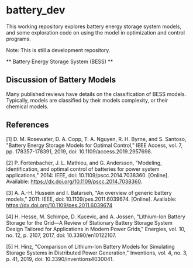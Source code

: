 # battery_dev #
This working repository explores battery energy storage system models, and some exploration code on using the model in optimization and control programs.

Note: This is still a development repository.

** Battery Energy Storage System (BESS) **

## Discussion of Battery Models ##
Many published reviews have details on the classification of BESS models. Typically, models are classified by their models complexity, or their chemical models.



## References ##
[1]	D. M. Rosewater, D. A. Copp, T. A. Nguyen, R. H. Byrne, and S. Santoso, "Battery Energy Storage Models for Optimal Control," IEEE Access, vol. 7, pp. 178357-178391, 2019, doi: 10.1109/access.2019.2957698.

[2]	P. Fortenbacher, J. L. Mathieu, and G. Andersson, "Modeling, identification, and optimal control of batteries for power system applications," 2014: IEEE, doi: 10.1109/pscc.2014.7038360. [Online]. Available: https://dx.doi.org/10.1109/pscc.2014.7038360.

[3]	A. A.-H. Hussein and I. Batarseh, "An overview of generic battery models," 2011: IEEE, doi: 10.1109/pes.2011.6039674. [Online]. Available: https://dx.doi.org/10.1109/pes.2011.6039674

[4]	H. Hesse, M. Schimpe, D. Kucevic, and A. Jossen, "Lithium-Ion Battery Storage for the Grid—A Review of Stationary Battery Storage System Design Tailored for Applications in Modern Power Grids," Energies, vol. 10, no. 12, p. 2107, 2017, doi: 10.3390/en10122107.

[5]	H. Hinz, "Comparison of Lithium-Ion Battery Models for Simulating Storage Systems in Distributed Power Generation," Inventions, vol. 4, no. 3, p. 41, 2019, doi: 10.3390/inventions4030041.
